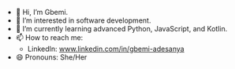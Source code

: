 - 👋 Hi, I’m Gbemi.
- 👀 I’m interested in software development.
- 🌱 I’m currently learning advanced Python, JavaScript, and Kotlin.
- 📫 How to reach me:
    -  LinkedIn: www.linkedin.com/in/gbemi-adesanya
- 😄 Pronouns: She/Her

<!---
gbemi-adesanya/gbemi-adesanya is a ✨ special ✨ repository because its `README.md` (this file) appears on your GitHub profile.
You can click the Preview link to take a look at your changes.
--->
